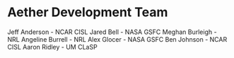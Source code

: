 Aether Development Team
=======================
Jeff Anderson - NCAR CISL
Jared Bell - NASA GSFC
Meghan Burleigh - NRL
Angeline Burrell - NRL
Alex Glocer - NASA GSFC
Ben Johnson - NCAR CISL
Aaron Ridley - UM CLaSP
